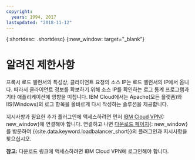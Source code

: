 ```yaml
---
copyright:
  years: 1994, 2017
lastupdated: "2018-11-12"
---
```


{:shortdesc: .shortdesc}
{:new_window: target="_blank"}

# 알려진 제한사항

프록시 로드 밸런서의 특성상, 클라이언트 요청의 소스 IP는 로드 밸런서의 IP에서 옵니다. 따라서 클라이언트 정보를 확보하기 위해 소스 IP를 확인하는 로그 통계 프로그램과 기타 애플리케이션에 영향을 미칩니다. IBM Cloud에서는 Apache(모든 플랫폼)와 IIS(Windows)의 로그 항목을 올바르게 다시 작성하는 솔루션을 제공합니다.

지시사항과 필요한 추가 플러그인에 액세스하려면 먼저 [IBM Cloud VPN](/docs/infrastructure/iaas-vpn/getting-started.html){: new_window}에 연결해야 합니다. 연결하고 나면 [다운로드 페이지](http://downloads.softlayer.local/loadbalancer/){: new_window}를 방문하여 {{site.data.keyword.loadbalancer_short}}의 플러그인과 지시사항을 찾으십시오.

**참고:** 다운로드 링크에 액세스하려면 IBM Cloud VPN에 로그인해야 합니다. 
